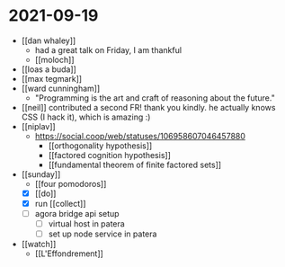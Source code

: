 # 2021-09-19

- [[dan whaley]]
  - had a great talk on Friday, I am thankful
  - [[moloch]]
- [[loas a buda]]
- [[max tegmark]]
- [[ward cunningham]]
  - "Programming is the art and craft of reasoning about the future."
- [[neil]] contributed a second FR! thank you kindly. he actually knows CSS (I hack it), which is amazing :)
- [[niplav]]
  - https://social.coop/web/statuses/106958607046457880
    - [[orthogonality hypothesis]]
    - [[factored cognition hypothesis]]
    - [[fundamental theorem of finite factored sets]]
- [[sunday]]
  - [[four pomodoros]]
  - [x] [[do]]
  - [x] run [[collect]]
  - [ ] agora bridge api setup 
    - [ ] virtual host in patera
    - [ ] set up node service in patera
- [[watch]]
  - [[L'Effondrement]]
